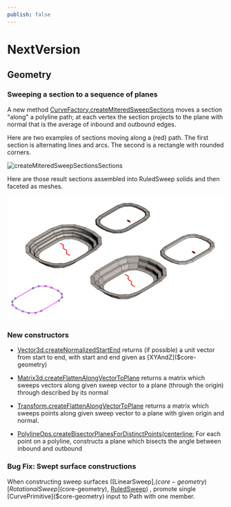```yaml
---
publish: false
---
```

# NextVersion

## Geometry

### Sweeping a section to a sequence of planes

A new method [CurveFactory.createMiteredSweepSections]($core-geometry) moves a section "along" a polyline path; at each vertex the section projects to the plane with normal that is the average of inbound and outbound edges.

Here are two examples of sections moving along a (red) path.  The first section is alternating lines and arcs.  The second is a rectangle with rounded corners.

![createMiteredSweepSectionsSections](./assets/sweepSequence.png.jpg)

Here are those result sections assembled into RuledSweep solids and then faceted as meshes.

![createMiteredSweepSectionsAsSurfaceAndMesh](./assets/createMiteredSweepSections.jpg)

### New constructors

* [Vector3d.createNormalizedStartEnd]($core-geometry) returns (if possible) a unit vector from start to end, with start and end given as [XYAndZ]($core-geometry)
* [Matrix3d.createFlattenAlongVectorToPlane]($core-geometry) returns a matrix which sweeps vectors along given sweep vector to a plane (through the origin) through described by its normal
* [Transform.createFlattenAlongVectorToPlane]($core-geometry) returns a matrix which sweeps points along given sweep vector to a plane with given origin and normal.

* [PolylineOps.createBisectorPlanesForDistinctPoints(centerline:]($core-geometry) For each point on a polyline, constructs a plane which bisects the angle between inbound and outbound

### Bug Fix: Swept surface constructions

When constructing sweep surfaces ([LinearSweep],($core-geometry) [RotationalSweep]($core-geometry), [RuledSweep]($core-geometry)) , promote single [CurvePrimitive]($core-geometry) input to Path with one member.

